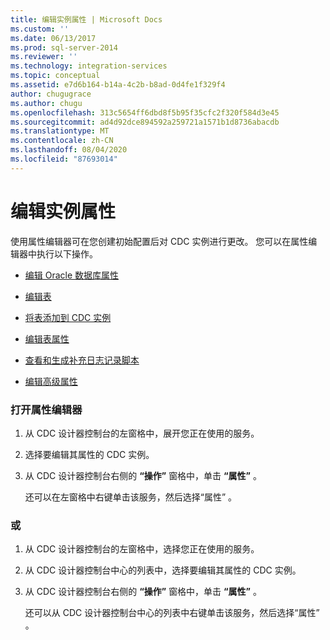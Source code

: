 ```yaml
---
title: 编辑实例属性 | Microsoft Docs
ms.custom: ''
ms.date: 06/13/2017
ms.prod: sql-server-2014
ms.reviewer: ''
ms.technology: integration-services
ms.topic: conceptual
ms.assetid: e7d6b164-b14a-4c2b-b8ad-0d4fe1f329f4
author: chugugrace
ms.author: chugu
ms.openlocfilehash: 313c5654ff6dbd8f5b95f35cfc2f320f584d3e45
ms.sourcegitcommit: ad4d92dce894592a259721a1571b1d8736abacdb
ms.translationtype: MT
ms.contentlocale: zh-CN
ms.lasthandoff: 08/04/2020
ms.locfileid: "87693014"
---
```

# <a name="edit-instance-properties"></a>编辑实例属性
  使用属性编辑器可在您创建初始配置后对 CDC 实例进行更改。 您可以在属性编辑器中执行以下操作。  
  
-   [编辑 Oracle 数据库属性](edit-the-oracle-database-properties.md)  
  
-   [编辑表](edit-tables.md)  
  
-   [将表添加到 CDC 实例](add-tables-to-a-cdc-instance.md)  
  
-   [编辑表属性](edit-the-table-properties.md)  
  
-   [查看和生成补充日志记录脚本](review-and-generate-supplemental-logging-scripts.md)  
  
-   [编辑高级属性](edit-the-advanced-properties.md)  
  
### <a name="to-open-the-properties-editor"></a>打开属性编辑器  
  
1.  从 CDC 设计器控制台的左窗格中，展开您正在使用的服务。  
  
2.  选择要编辑其属性的 CDC 实例。  
  
3.  从 CDC 设计器控制台右侧的 **“操作”** 窗格中，单击 **“属性”** 。  
  
     还可以在左窗格中右键单击该服务，然后选择“属性”  。  
  
### <a name="or"></a>或  
  
1.  从 CDC 设计器控制台的左窗格中，选择您正在使用的服务。  
  
2.  从 CDC 设计器控制台中心的列表中，选择要编辑其属性的 CDC 实例。  
  
3.  从 CDC 设计器控制台右侧的 **“操作”** 窗格中，单击 **“属性”** 。  
  
     还可以从 CDC 设计器控制台中心的列表中右键单击该服务，然后选择“属性”  。  
  
  
